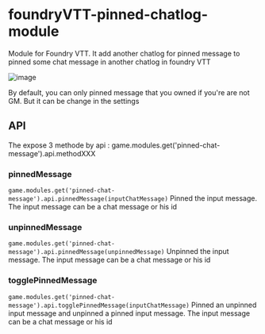 # foundryVTT-pinned-chatlog-module
Module for Foundry VTT. It add another chatlog for pinned message to pinned some chat message in another chatlog in foundry VTT

![image](https://user-images.githubusercontent.com/18675690/176022808-fddf162a-aa87-4231-92a4-67145a842b4d.png)


By default, you can only pinned message that you owned if you're are not GM. But it can be change in the settings


## API
The expose 3 methode by api : game.modules.get('pinned-chat-message').api.methodXXX

### pinnedMessage
```game.modules.get('pinned-chat-message').api.pinnedMessage(inputChatMessage)```
Pinned the input message.
The input message can be a chat message or his id

### unpinnedMessage
```game.modules.get('pinned-chat-message').api.pinnedMessage(unpinnedMessage)```
Unpinned the input message.
The input message can be a chat message or his id

### togglePinnedMessage
```game.modules.get('pinned-chat-message').api.togglePinnedMessage(inputChatMessage)```
Pinned an unpinned input message and unpinned a pinned input message.
The input message can be a chat message or his id